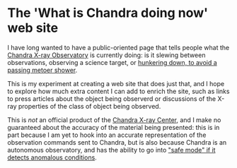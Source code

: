 # The 'What is Chandra doing now' web site

I have long wanted to have a public-oriented page that tells
people what the [Chandra X-ray Observatory](http://chandra.harvard.edu/)
is currently doing: is it slewing between observations, observing
a science target, or [hunkering down, to avoid a passing metoer shower](http://chandra.harvard.edu/blog/node/500).

This is my experiment at creating a web site that does just that, and
I hope to explore how much extra content I can add to enrich the site,
such as links to press articles about the object being observerd or
discussions of the X-ray properties of the class of object being
observed.

This is *not* an official product of the 
[Chandra X-ray Center](http://cxc.harvard.edu/), and I make no guaranteed
about the accuracy of the material being presented: this is in part
because I am yet to hook into an accurate representation of the 
observation commands sent to Chandra, but is also because
Chandra is an autonomous observatory, and has the ability to go
into ["safe mode" if it detects anomalous conditions](http://chandra.harvard.edu/about/spacecraft.html).
